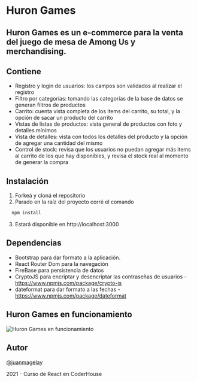 # Huron Games
## Huron Games es un e-commerce para la venta del juego de mesa de Among Us y merchandising.

## Contiene

- Registro y login de usuarios: los campos son validados al realizar el registro
- Filtro por categorías: tomando las categorías de la base de datos se generan filtros de productos
- Carrito: cuenta vista completa de los items del carrito, su total, y la opción de sacar un producto del carrito
- Vistas de listas de productos: vista general de productos con foto y detalles mínimos
- Vista de detalles: vista con todos los detalles del producto y la opción de agregar una cantidad del mismo
- Control de stock: revisa que los usuarios no puedan agregar más items al carrito de los que hay disponibles, y revisa el stock real al momento de generar la compra

## Instalación

1. Forkeá y cloná el repositorio
2. Parado en la raíz del proyecto corré el comando

```bash
  npm install
```
3. Estará disponible en http://localhost:3000

## Dependencias
- Bootstrap para dar formato a la aplicación.
- React Router Dom para la navegación
- FireBase para persistencia de datos
- CryptoJS para encriptar y desencriptar las contraseñas de usuarios - https://www.npmjs.com/package/crypto-js
- dateformat para dar formato a las fechas - https://www.npmjs.com/package/dateformat

## Huron Games en funcionamiento
![Huron Games en funcionamiento](https://github.com/juanmagelay/amongus-react/blob/main/huronFuncionamiento.gif)

## Autor
[@juanmagelay](https://www.github.com/juanmagelay)

2021 - Curso de React en CoderHouse

